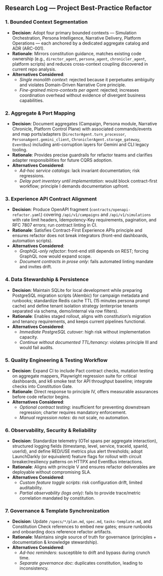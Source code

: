 ## Research Log — Project Best-Practice Refactor

### 1. Bounded Context Segmentation
- **Decision**: Adopt four primary bounded contexts — Simulation Orchestration, Persona Intelligence, Narrative Delivery, Platform Operations — each anchored by a dedicated aggregate catalog and ADR (ARC-001).  
- **Rationale**: Mirrors constitution guidance, matches existing code ownership (e.g., `director_agent`, `persona_agent`, `chronicler_agent`, platform scripts) and reduces cross-context coupling discovered in current repo analysis.  
- **Alternatives Considered**:  
  - *Single monolith context*: rejected because it perpetuates ambiguity and violates Domain-Driven Narrative Core principle.  
  - *Fine-grained micro-contexts per agent*: rejected; increases coordination overhead without evidence of divergent business capabilities.

### 2. Aggregate & Port Mapping
- **Decision**: Document aggregates (Campaign, Persona module, Narrative Chronicle, Platform Control Plane) with associated commands/events and map ports/adapters (`DirectorAgent.turn_processor`, `PersonaAgent.gemini_client`, `ChroniclerAgent.storage_gateway`, `EventBus`) including anti-corruption layers for Gemini and CLI legacy tooling.  
- **Rationale**: Provides precise guardrails for refactor teams and clarifies adapter responsibilities for future CQRS adoption.  
- **Alternatives Considered**:  
  - *Ad-hoc service catalogs*: lack invariant documentation; risk regressions.  
  - *Delay port inventory until implementation*: would block contract-first workflow; principle I demands documentation upfront.

### 3. Experience API Contract Alignment
- **Decision**: Produce OpenAPI fragment (`contracts/openapi-refactor.yaml`) covering `/api/v1/campaigns` and `/api/v1/simulations` with rate limit headers, Idempotency-Key requirements, pagination, and RFC 7807 errors; run contract linting in CI.  
- **Rationale**: Satisfies Contract-First Experience APIs principle and ensures refactor does not break integrators (front-end dashboards, automation scripts).  
- **Alternatives Considered**:  
  - *GraphQL-only refactor*: front-end still depends on REST; forcing GraphQL now would expand scope.  
  - *Document contracts in prose only*: fails automated linting mandate and invites drift.

### 4. Data Stewardship & Persistence
- **Decision**: Maintain SQLite for local development while preparing PostgreSQL migration scripts (Alembic) for campaign metadata and runbooks; standardize Redis cache TTL (15 minutes persona prompt cache) and define tenant isolation strategy (enterprise tenants separated via schema, demo/internal via row filters).  
- **Rationale**: Enables staged rollout, aligns with constitution’s migration and tenancy requirements, and keeps current pipelines functional.  
- **Alternatives Considered**:  
  - *Immediate PostgreSQL cutover*: high risk without implementation capacity.  
  - *Continue without documented TTL/tenancy*: violates principle III and would fail audits.

### 5. Quality Engineering & Testing Workflow
- **Decision**: Expand CI to include Pact contract checks, mutation testing on aggregate mappers, Playwright regression suite for critical dashboards, and k6 smoke test for API throughput baseline; integrate checks into Constitution Gate.  
- **Rationale**: Direct response to principle IV, offers measurable assurances before code refactor begins.  
- **Alternatives Considered**:  
  - *Optional contract testing*: insufficient for preventing downstream regression; charter requires mandatory enforcement.  
  - *Manual regression notes*: do not scale, no automation.

### 6. Observability, Security & Reliability
- **Decision**: Standardize telemetry (OTel spans per aggregate interaction), structured logging fields (timestamp, level, service, traceId, spanId, userId), and define RED/USE metrics plus alert thresholds; adopt LaunchDarkly (or equivalent) feature flags for rollout with circuit breaker/resiliency patterns on HTTPX and EventBus interactions.  
- **Rationale**: Aligns with principle V and ensures refactor deliverables are deployable without compromising SLA.  
- **Alternatives Considered**:  
  - *Custom feature toggle scripts*: risk configuration drift, limited auditability.  
  - *Partial observability (logs only)*: fails to provide trace/metric correlation mandated by constitution.

### 7. Governance & Template Synchronization
- **Decision**: Update `/specs/*/plan.md`, `spec.md`, `tasks-template.md`, and Constitution Check references to embed new gates; ensure runbooks and onboarding docs reference refactor artifacts.  
- **Rationale**: Maintains single source of truth for governance (principles + documentation & knowledge stewardship).  
- **Alternatives Considered**:  
  - *Ad-hoc reminders*: susceptible to drift and bypass during crunch time.  
  - *Separate governance doc*: duplicates constitution, leading to inconsistency.
